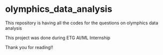 # olymphics_data_analysis

This repository is having all the codes for the questions on olymphics data analysis

This project was done during ETG AI/ML Internship


Thank you for reading!!
